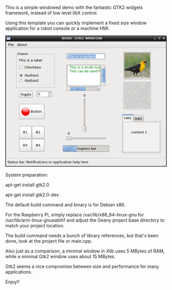 This is a simple windowed demo with the fantastic GTK2 widgets framework, instead of low level libX control.

Using this template you can quickly implement a fixed size window application for a robot console or a machine HMI.

![alt text](https://github.com/statorworks/LINUX_EXAMPLES/blob/main/BASIC_GTK2/Screenshot.png)

System preparation:

apt-get install gtk2.0

apt-get install gtk2.0-dev

The default build command and binary is for Debian x86.

For the Raspberry Pi, simply replace /usr/lib/x86_64-linux-gnu for /usr/lib/arm-linux-gnueabihf
and adjust the Geany project base directory to match your project location.

The build command needs a bunch of library references, but that's been done, look at the project file or main.cpp.

Also just as a comparison, a minimal window in Xlib uses 5 MBytes of RAM, while a minimal Gtk2 window uses about 15 MBytes.

Gtk2 seems a nice compromise between size and performance for many applications.

Enjoy!!
